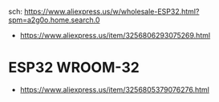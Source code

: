 sch: https://www.aliexpress.us/w/wholesale-ESP32.html?spm=a2g0o.home.search.0

- https://www.aliexpress.us/item/3256806293075269.html

# ESP32 WROOM-32
- https://www.aliexpress.us/item/3256805379076276.html
